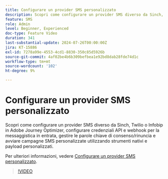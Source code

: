 ```yaml
---
title: Configurare un provider SMS personalizzato
description: Scopri come configurare un provider SMS diverso da Sinch, Twilio o Infobip in Adobe Journey Optimizer, configurare credenziali API e webhook per la messaggistica in entrata, gestire le parole chiave di consenso/rinuncia e avviare campagne SMS personalizzate utilizzando strumenti nativi e payload personalizzati.
feature: SMS
role: Admin
level: Beginner, Experienced
doc-type: Feature Video
duration: 341
last-substantial-update: 2024-07-26T00:00:00Z
jira: KT-15886
exl-id: 7278a99e-4553-4cd1-8830-350c85d5926b
source-git-commit: 4af02be4b6b309befbea1e92bd8dab28fde74d1c
workflow-type: tm+mt
source-wordcount: '102'
ht-degree: 9%

---
```


# Configurare un provider SMS personalizzato

Scopri come configurare un provider SMS diverso da Sinch, Twilio o Infobip in Adobe Journey Optimizer, configurare credenziali API e webhook per la messaggistica in entrata, gestire le parole chiave di consenso/rinuncia e avviare campagne SMS personalizzate utilizzando strumenti nativi e payload personalizzati.

Per ulteriori informazioni, vedere [Configurare un provider SMS personalizzato](https://experienceleague.adobe.com/it/docs/journey-optimizer/using/channels/sms/configure-sms/sms-configuration-custom).

>[!VIDEO](https://video.tv.adobe.com/v/3443614/?learn=on&enablevpops&captions=ita)
